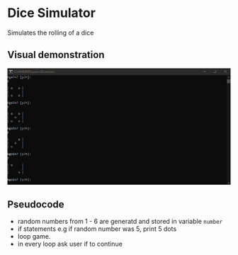 # Dice Simulator
Simulates the rolling of a dice

## Visual demonstration
![Dice Sim image](dice.png)
## Pseudocode
- random numbers from 1 - 6 are generatd and stored in variable `number`
- if statements e.g if random number was 5, print 5 dots
- loop game. 
- in every loop ask user if to continue